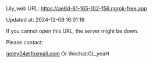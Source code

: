 Lily_web URL: https://ae6d-61-165-102-156.ngrok-free.app

Updated at: 2024-12-09 16:01:16

If you cannot open this URL, the server might be down.

Please contact: 

goley04@foxmail.com Or Wechat:GL_yeaH